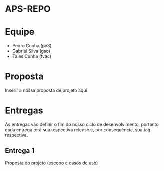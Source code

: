# APS-REPO

# Equipe

* Pedro Cunha (pv3)
* Gabriel Silva (gso)
* Tales Cunha (tvac)

# Proposta

Inserir a nossa proposta de projeto aqui

# Entregas

As entregas vão definir o fim do nosso ciclo de desenvolvimento, portanto cada entrega terá sua respectiva release e, por consequência, sua tag respectiva.

## Entrega 1

[Proposta do projeto (escopo e casos de uso)](https://docs.google.com/document/d/1uTegi62ha-cKHHRUEJ_0wX5pyV_VohFNR5k4Y9agPko/edit?usp=sharing)
